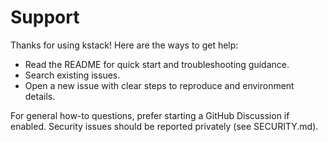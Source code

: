 # Support

Thanks for using kstack! Here are the ways to get help:

- Read the README for quick start and troubleshooting guidance.
- Search existing issues.
- Open a new issue with clear steps to reproduce and environment details.

For general how-to questions, prefer starting a GitHub Discussion if enabled. Security issues should be reported privately (see SECURITY.md).
